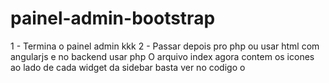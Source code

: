 # painel-admin-bootstrap
1 - Termina o painel admin kkk
2 - Passar depois pro php ou usar html com angularjs e no backend usar php
O arquivo index agora contem os icones ao lado de cada widget da sidebar basta ver no codigo o <h2>
